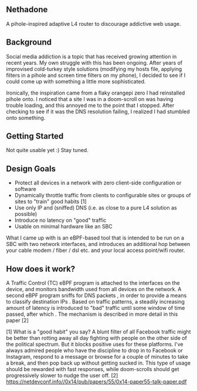 ## Nethadone

A pihole-inspired adaptive L4 router to discourage addictive web usage.

## Background

Social media addiction is a topic that has received growing attention in recent years. My own struggle with this has been ongoing. After years of improvised cold-turkey style solutions (modifying my hosts file, applying filters in a pihole and screen time filters on my phone), I decided to see if I could come up with something a little more sophisticated. 

Ironically, the inspiration came from a flaky orangepi zero I had reinstalled pihole onto. I noticed that a site I was in a doom-scroll on was having trouble loading, and this annoyed me to the point that I stopped. After checking to see if it was the DNS resolution failing, I realized I had stumbled onto something.

## Getting Started

Not quite usable yet :) Stay tuned. 

## Design Goals

* Protect all devices in a network with zero client-side configuration or software
* Dynamically throttle traffic from clients to configurable sites or groups of sites to "train" good habits [1]
* Use only IP and (sniffed) DNS (i.e. as close to a pure L4 solution as possible)
* Introduce no latency on "good" traffic
* Usable on minimal hardware like an SBC

What I came up with is an eBPF-based tool that is intended to be run on a SBC with two network interfaces, and introduces an additional hop between your cable modem / fiber / dsl etc. and your local access point/wifi router.

## How does it work? 

A Traffic Control (TC) eBPF program is attached to the interfaces on the device, and monitors bandwidth used from all devices on the network. A second eBPF program sniffs for DNS packets , in order to provide a means to classify destination IPs . Based on traffic patterns, a steadily increasing amount of latency is introduced to "bad" traffic until some window of time passed, after which . The mechanism is described in more detail in this paper [2]



[1] What is a "good habit" you say? A blunt filter of all Facebook traffic might be better than rotting away all day fighting with people on the other side of the political spectrum. But it blocks positive uses for these platforms. I've always admired people who have the discipline to drop in to Facebook or Instagram, respond to a message or browse for a couple of minutes to take a break, and then pop back up without getting sucked in. This type of usage should be rewarded with fast responses, while doom-scrolls should get progressively slower to nudge the user off.
[2] https://netdevconf.info//0x14/pub/papers/55/0x14-paper55-talk-paper.pdf


